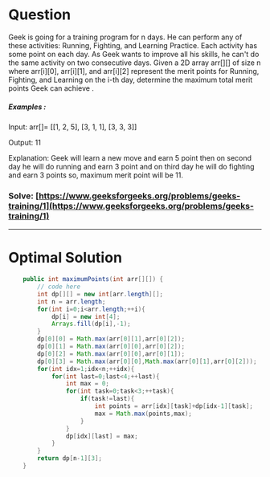 # Question  

Geek is going for a training program for n days. He can perform any of these activities: Running, Fighting, and Learning Practice. Each activity has some point on each day. As Geek wants to improve all his skills, he can't do the same activity on two consecutive days. Given a 2D array arr[][] of size n where arr[i][0], arr[i][1], and arr[i][2] represent the merit points for Running, Fighting, and Learning on the i-th day, determine the maximum total merit points Geek can achieve .



##### Examples :

Input: arr[]= [[1, 2, 5], [3, 1, 1], [3, 3, 3]]

Output: 11

Explanation: Geek will learn a new move and earn 5 point then on second day he will do running and earn 3 point and on third day he will do fighting and earn 3 points so, maximum merit point will be 11.



### Solve: [https://www.geeksforgeeks.org/problems/geeks-training/1](https://www.geeksforgeeks.org/problems/geeks-training/1)

*** 

# Optimal Solution 

``` java
    public int maximumPoints(int arr[][]) {
        // code here
        int dp[][] = new int[arr.length][];
        int n = arr.length;
        for(int i=0;i<arr.length;++i){
            dp[i] = new int[4];
            Arrays.fill(dp[i],-1);
        }
        dp[0][0] = Math.max(arr[0][1],arr[0][2]);
        dp[0][1] = Math.max(arr[0][0],arr[0][2]);
        dp[0][2] = Math.max(arr[0][0],arr[0][1]);
        dp[0][3] = Math.max(arr[0][0],Math.max(arr[0][1],arr[0][2]));
        for(int idx=1;idx<n;++idx){
            for(int last=0;last<4;++last){
                int max = 0;
                for(int task=0;task<3;++task){
                    if(task!=last){
                        int points = arr[idx][task]+dp[idx-1][task];
                        max = Math.max(points,max);
                    }
                }
                dp[idx][last] = max; 
            }
        }
        return dp[n-1][3];
    }
```